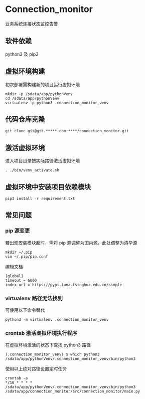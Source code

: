 # Connection_monitor

业务系统连接状态监控告警

## 软件依赖
python3 及 pip3

## 虚拟环境构建
初次部署需构建新的项目运行虚拟环境
```
mkdir -p /sdata/app/pythonVenv
cd /sdata/app/pythonVenv
virtualenv -p python3 .connection_monitor_venv
```

## 代码仓库克隆
```
git clone git@git.*****.com:****/connection_monitor.git
```

## 激活虚拟环境
进入项目目录按实际路径激活虚拟环境
```
. ./bin/venv_activate.sh
```

## 虚拟环境中安装项目依赖模块
```
pip3 install -r requirement.txt
```

## 常见问题
### pip 源变更
若出现安装模块超时，需将 pip 源调整为国内源，此处调整为清华源
```
mkdir ~/.pip
vim ~/.pip/pip.conf
```
编辑文档
```
[global]
timeout = 6000
index-url = https://pypi.tuna.tsinghua.edu.cn/simple
```

### virtualenv 路径无法找到
可使用以下命令替代
```
python3 -m virtualenv .connection_monitor_venv
```

### crontab 激活虚拟环境执行程序
在虚拟环境激活的状态下查找 python3 路径
```
(.connection_monitor_venv) $ which python3
/sdata/app/pythonVenv/.connection_monitor_venv/bin/python3
```
使用以上绝对路径设置定时任务
```
crontab -e
*/10 * * * * /sdata/app/pythonVenv/.connection_monitor_venv/bin/python3 /sdata/app/connection_monitor/src/connection_monitor/main.py
```
